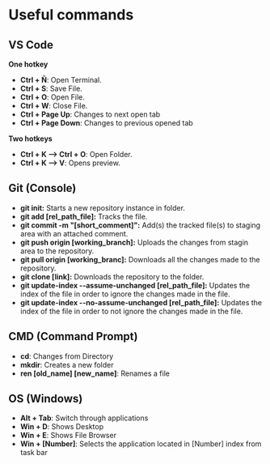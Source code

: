 # Useful commands

## VS Code
**One hotkey**
- **Ctrl + Ñ**: Open Terminal.
- **Ctrl + S**: Save File.
- **Ctrl + O**: Open File.
- **Ctrl + W**: Close File.
- **Ctrl + Page Up**: Changes to next open tab
- **Ctrl + Page Down**: Changes to previous opened tab

**Two hotkeys**
- **Ctrl + K --> Ctrl + O**: Open Folder.
- **Ctrl + K --> V**: Opens preview.


## Git (Console)
- **git init:** Starts a new repository instance in folder.
- **git add [rel_path_file]:** Tracks the file.
- **git commit -m "[short_comment]":** Add(s) the tracked file(s) to staging area with an attached comment.
- **git push origin [working_branch]:** Uploads the changes from stagin area to the repository.
- **git pull origin [working_branc]:** Downloads all the changes made to the repository.
- **git clone [link]:** Downloads the repository to the folder.
- **git update-index --assume-unchanged [rel_path_file]:** Updates the index of the file in order to ignore the changes made in the file.
- **git update-index --no-assume-unchanged [rel_path_file]:** Updates the index of the file in order to not ignore the changes made in the file.
<!-- - **git rm [rel_path_file]:** Removes a file from the local directory and from the repository. -->

## CMD (Command Prompt)
- **cd**: Changes from Directory
- **mkdir**: Creates a new folder
- **ren [old_name] [new_name]**: Renames a file

## OS (Windows)
- **Alt + Tab**: Switch through applications
- **Win + D**: Shows Desktop
- **Win + E**: Shows File Browser
- **Win + \[Number]**: Selects the application located in \[Number] index from task bar